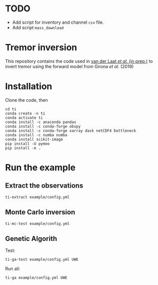 # TODO
* Add script for inventory and channel `csv` file.
* Add script `mass_download`

# Tremor inversion 

This repository contains the code used in [van der Laat *et al.* (in prep.)]() to invert tremor using the forward model from Girona *et al.* (2019) 

# Installation

Clone the code, then

    cd ti
    conda create -n ti
    conda activate ti
    conda install -c anaconda pandas
    conda install -c conda-forge obspy
    conda install -c conda-forge xarray dask netCDF4 bottleneck
    conda install -c numba numba
    conda install scikit-image
    pip install -U pymoo
    pip install -e .

# Run the example

## Extract the observations

    ti-extract example/config.yml

## Monte Carlo inversion

    ti-mc-test example/config.yml

## Genetic Algorith

Test:

    ti-ga-test example/config.yml UWE

Run all:

    ti-ga example/config.yml UWE
